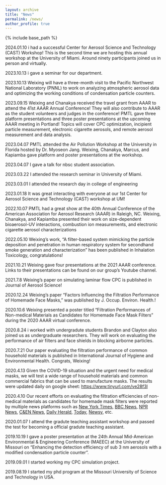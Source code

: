 ```yaml
---
layout: archive
title: "News"
permalink: /news/
author_profile: true
---
```


{% include base_path %}

2024.01.10 i had a successful Center for Aerosol Science and Technology (CAST) Workshop! This is the second time we are hosting this annual workshop at the University of Miami. Around ninety participants joined us in person and virtually. 

2023.10.13 i gave a seminar for our department. 

2023.10.13 Weixing will have a three-month visit to the Pacific Northwest National Laboratory (PNNL) to work on analyzing atmospheric aerosol data and optimizing the working conditions of condensation particle counters. 

2023.09.15 Weixing and Chanakya received the travel grant from AAAR to attend the 41st AAAR Annual Conference! They will also contribute to AAAR as the student volunteers and judges in the conference! PMTL gave three platform presentations and three poster presentations at the upcoming AAAR meeting in Portland! Topics will cover CPC optimization, incipient particle measurement, electronic cigarette aerosols, and remote aerosol measurement and data analysis. 

2023.04.07 PMTL attended the Air Pollution Workshop at the University in Florida hosted by Dr. Myoseon Jang. Weixing, Chanakya, Marcus, and Kapiamba gave platform and poster presentations at the workshop.

2023.04.07 I gave a talk for nbsc student association.

2023.03.22 I attended the research seminar in University of Miami.

2023.03.01 I attended the research day in college of engineering

2023.01.18 It was great interacting with everyone at our 1st Center for Aerosol Science and Technology (CAST) workshop at UM! 

2022.10.07 PMTL had a great show at the 40th Annual Conference of the American Association for Aerosol Research (AAAR) in Raleigh, NC. Weixing, Chanakya, and Kapiamba presented their work on size-dependent bioaerosol-UV interactions, combustion ion measurements, and electronic cigarette aerosol characterizations

2022.05.10 Weixing’s work, “A filter-based system mimicking the particle deposition and penetration in human respiratory system for secondhand smoke generation and characterization” has been published in Inhalation Toxicology, congratulations!

2021.10.21 Weixing gave four presentations at the 2021 AAAR conference. Links to their presentations can be found on our group’s Youtube channel.

2021.7.8 Weixing’s paper on simulating laminar flow CPC is published in Journal of Aerosol Science!

2020.12.24 Weixing’s paper “Factors Influencing the Filtration Performance of Homemade Face Masks,” was published by  J. Occup. Environ. Health.!

2020.10.6 Weixing presented a poster titled “Filtration Performances of Non-medical Materials as Candidates for Homemade Face Mask Filters” during the 2020 AAAR virtual conference.

2020.8.24 i worked with undergradute students Brandon and Clayton also joined us as undergraduate researchers. They will work on evaluating the performance of air filters and face shields in blocking airborne particles.

2020.7.21 Our paper evaluating the filtration performance of common household materials is published in International Journal of Hygiene and Environmental Health. Congrats, Weixing!

2020.4.13 Given the COVID-19 situation and the urgent need for medical masks, we will test a wide range of household materials and common commercial fabrics that can be used to manufacture masks. The results were updated daily on google sheet: https://www.tinyurl.com/ve28f3l

2020.4.10 Our recent efforts on evaluating the filtration efficiencies of non-medical materials as candidates for homemade mask filters were reported by multiple news platforms such as [New York Times](https://www.nytimes.com/article/coronavirus-homemade-mask-material-DIY-face-mask-ppe.html), [BBC News](https://www.bbc.com/future/article/20200504-coronavirus-what-is-the-best-kind-of-face-mask), [NPR News](https://www.npr.org/sections/goatsandsoda/2020/04/22/840146830/adding-a-nylon-stocking-layer-could-boost-protection-from-cloth-masks-study-find), [C&EN News](https://cen.acs.org/materials/Scientists-take-closer-look-materials/98/i25), [Daily Herald](https://www.dailyherald.com/news/20200407/what-makes-for-a-good-homemade-face-mask/), [Today](https://www.today.com/style/what-type-fabric-best-face-masks-t179615), [Newsy](https://scrippsnews.com/stories/which-diy-masks-actually-work/), etc.

2020.01.07 I attend the gradute teaching assistant workshop and passed the test for becoming a official gradute teaching assistant.

2019.10.19 I gave a poster presentation at the 24th Annual Mid-American Environmental & Engineering Conference (MAEEC) at the University of Missouri on “Enhancing the detection efficiency of sub 3 nm aerosols with a modified condensation particle counter”.

2019.09.01 I started working my CPC simulation project.

2019.08.19 I started my phd program at the Missouri University of Science and Technology in USA.
